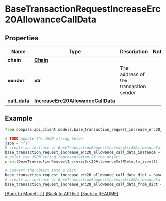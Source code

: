 # BaseTransactionRequestIncreaseErc20AllowanceCallData


## Properties

Name | Type | Description | Notes
------------ | ------------- | ------------- | -------------
**chain** | [**Chain**](Chain.md) |  | 
**sender** | **str** | The address of the transaction sender | 
**call_data** | [**IncreaseErc20AllowanceCallData**](IncreaseErc20AllowanceCallData.md) |  | 

## Example

```python
from compass.api_client.models.base_transaction_request_increase_erc20_allowance_call_data import BaseTransactionRequestIncreaseErc20AllowanceCallData

# TODO update the JSON string below
json = "{}"
# create an instance of BaseTransactionRequestIncreaseErc20AllowanceCallData from a JSON string
base_transaction_request_increase_erc20_allowance_call_data_instance = BaseTransactionRequestIncreaseErc20AllowanceCallData.from_json(json)
# print the JSON string representation of the object
print(BaseTransactionRequestIncreaseErc20AllowanceCallData.to_json())

# convert the object into a dict
base_transaction_request_increase_erc20_allowance_call_data_dict = base_transaction_request_increase_erc20_allowance_call_data_instance.to_dict()
# create an instance of BaseTransactionRequestIncreaseErc20AllowanceCallData from a dict
base_transaction_request_increase_erc20_allowance_call_data_from_dict = BaseTransactionRequestIncreaseErc20AllowanceCallData.from_dict(base_transaction_request_increase_erc20_allowance_call_data_dict)
```
[[Back to Model list]](../README.md#documentation-for-models) [[Back to API list]](../README.md#documentation-for-api-endpoints) [[Back to README]](../README.md)


